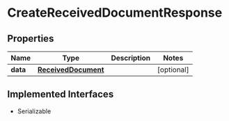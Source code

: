 

# CreateReceivedDocumentResponse



## Properties

Name | Type | Description | Notes
------------ | ------------- | ------------- | -------------
**data** | [**ReceivedDocument**](ReceivedDocument.md) |  |  [optional]


## Implemented Interfaces

* Serializable


